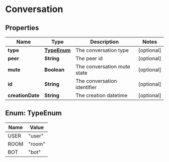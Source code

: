 
# Conversation

## Properties
Name | Type | Description | Notes
------------ | ------------- | ------------- | -------------
**type** | [**TypeEnum**](#TypeEnum) | The conversation type |  [optional]
**peer** | **String** | The peer id |  [optional]
**mute** | **Boolean** | The conversation mute state |  [optional]
**id** | **String** | The conversation identifier |  [optional]
**creationDate** | **String** | The creation datetime |  [optional]


<a name="TypeEnum"></a>
## Enum: TypeEnum
Name | Value
---- | -----
USER | &quot;user&quot;
ROOM | &quot;room&quot;
BOT | &quot;bot&quot;



